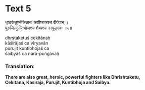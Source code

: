 # Text 5

धृष्टकेतुश्चेकितानः काशिराजश्च वीर्यवान् ।  
पुरुजित्कुन्तिभोजश्च शैब्यश्च नरपुङ्गवः ॥५॥

dhṛṣṭaketuś cekitānaḥ  
kāśirājaś ca vīryavān  
purujit kuntibhojaś ca  
śaibyaś ca nara-puńgavaḥ



### Translation:

**There are also great, heroic, powerful fighters like Dhrishtaketu, Cekitana, Kasiraja, Purujit, Kuntibhoja and Saibya.**